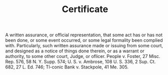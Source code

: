 ---
title: Certificate
letter: C
permalink: "/definitions/bld-certificate.html"
body: A written assurance, or official representation, that some act has or has not
  been done, or some event occurred, or some legal formality been complied with. Particularly,
  such written assurance made or issuing from some court, and designed as a notice
  of things done therein, or as a warrant or authority, to some other court, Judge,
  or oflicer. People v. Foster, 27 Misc. Rep. 576, 58 N. Y. Supp. 574; U. S. v. Ambrose,
  108 U. S. 336, 2 Sup. Ct. 682, 27 L. Ed. 746; Tl-conic Bank v. Stackpole, 41 Me.
  305.
published_at: '2018-07-07'
source: Black's Law Dictionary 2nd Ed (1910)
layout: post
---